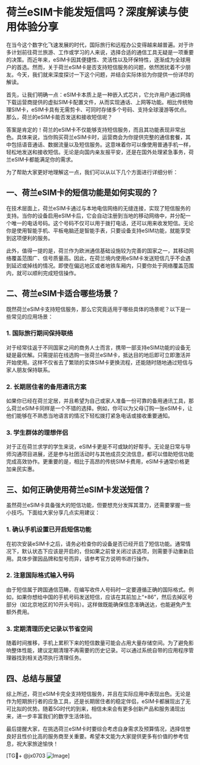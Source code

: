 # 荷兰eSIM卡能发短信吗？深度解读与使用体验分享

在当今这个数字化飞速发展的时代，国际旅行和远程办公变得越来越普遍。对于许多计划前往荷兰旅游、工作或学习的人来说，选择合适的通信工具无疑是一项重要的决策。而近年来，eSIM卡因其便捷性、灵活性以及环保特性，逐渐成为全球用户的首选。然而，关于荷兰eSIM卡是否支持短信服务的问题，依然困扰着不少朋友。今天，我们就来深度探讨一下这个问题，并结合实际体验为你提供一份详尽的解读。

首先，让我们明确一点：eSIM卡本质上是一种嵌入式芯片，它允许用户通过网络下载运营商提供的虚拟SIM卡配置文件，从而实现通话、上网等功能。相比传统物理SIM卡，eSIM卡具有无需剪卡、可同时存储多个号码、支持全球漫游等优点。那么，荷兰的eSIM卡能否发送和接收短信呢？

答案是肯定的！荷兰的eSIM卡不仅能够支持短信服务，而且其功能表现非常出色。具体来说，当你购买荷兰eSIM卡时，运营商会为你提供完整的通信套餐，其中包括语音通话、数据流量以及短信服务。这意味着你可以像使用普通手机一样，轻松地发送和接收短信。无论是向国内亲友报平安，还是在国外处理紧急事务，荷兰eSIM卡都能满足你的需求。

为了帮助大家更好地理解这一点，我们可以从以下几个方面进行详细分析：

## 一、荷兰eSIM卡的短信功能是如何实现的？
在技术层面上，荷兰eSIM卡通过与本地电信网络的无缝连接，实现了短信服务的支持。当你的设备启用eSIM卡后，它会自动注册到当地的移动网络中，并分配一个唯一的电话号码。这个号码不仅可以用于拨打电话，还可以用来收发短信。无论你是使用智能手机、平板电脑还是智能手表，只要设备支持eSIM功能，就能享受到这项便利的服务。

此外，值得一提的是，荷兰作为欧洲通信基础设施较为完善的国家之一，其移动网络覆盖范围广、信号质量高。因此，在荷兰境内使用eSIM卡发送短信几乎不会遇到延迟或掉线的情况。即使在偏远地区或者地铁车厢内，只要你处于网络覆盖范围内，就可以顺利完成短信操作。

## 二、荷兰eSIM卡适合哪些场景？
既然荷兰eSIM卡支持短信服务，那么它究竟适用于哪些具体的场景呢？以下是一些常见的应用场景：

### 1. 国际旅行期间保持联络
对于经常往返于不同国家之间的商务人士而言，携带一部支持eSIM功能的设备无疑是最优解。只需提前在线选购一张荷兰eSIM卡，抵达目的地后即可立即激活并开始使用。这样不仅省去了繁琐的实体SIM卡更换流程，还能随时随地通过短信与家人朋友保持联系。

### 2. 长期居住者的备用通讯方案
如果你已经在荷兰定居，并且希望为自己或家人准备一份可靠的备用通讯工具，那么荷兰eSIM卡同样是一个不错的选择。例如，你可以为父母订购一张eSIM卡，让他们能够在不熟悉当地语言的情况下轻松拨打紧急电话或接收重要通知。

### 3. 学生群体的理想伴侣
对于正在荷兰求学的学生来说，eSIM卡更是不可或缺的好帮手。无论是日常与导师沟通项目进展，还是参与社团活动时与其他成员交流信息，都可以借助短信功能完成高效协作。更重要的是，相比于高昂的传统SIM卡费用，eSIM卡通常价格更加亲民实惠。

## 三、如何正确使用荷兰eSIM卡发送短信？
虽然荷兰eSIM卡具备强大的短信功能，但要想充分发挥其潜力，还需要掌握一些小技巧。下面给大家分享几点实用建议：

### 1. 确认手机设置已开启短信功能
在初次安装eSIM卡之后，请务必检查你的设备是否已经开启了短信功能。通常情况下，默认状态下应该是开启的，但如果之前曾关闭过该选项，则需要手动重新启用。具体步骤因品牌和型号而异，请参考官方说明书进行操作。

### 2. 注意国际格式输入号码
由于短信属于跨国通信范畴，在编写收件人号码时一定要遵循正确的国际格式。例如，如果你想给中国的手机号码发送短信，应该在其前加上“+86”，然后去掉区号部分（如北京地区的10开头号码）。这样做既能确保信息准确送达，也能避免产生额外费用。

### 3. 定期清理历史记录以节省空间
随着时间推移，手机上累积下来的短信数量可能会占用大量存储空间。为了避免影响整体性能，建议定期清理不再需要的历史记录。可以通过系统自带的应用程序管理器找到相关选项执行清理任务。

## 四、总结与展望
综上所述，荷兰eSIM卡完全支持短信服务，并且在实际应用中表现出色。无论是作为短期旅行者的应急工具，还是长期居住者的稳定伴侣，eSIM卡都展现出了无可比拟的优势。随着5G时代的到来，相信未来会有更多创新产品和服务涌现出来，进一步丰富我们的数字生活体验。

最后提醒大家，在挑选荷兰eSIM卡时要综合考虑自身需求及预算情况，选择信誉良好且性价比高的服务商至关重要。希望本文能为大家提供更多有价值的参考信息，祝大家旅途愉快！

[TG💪+ @jx0703 ![Image](https://github.com/user-attachments/assets/dbca1d08-cadb-493c-b0ec-ad6f7a83f270)]